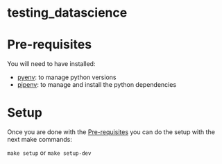 # testing_datascience


# Pre-requisites
You will need to have installed:
* [pyenv](https://github.com/pyenv/pyenv): to manage python versions
* [pipenv](https://github.com/pypa/pipenv): to manage and install the python dependencies

# Setup
Once you are done with the [Pre-requisites](README.md#pre-requisites) you can do the setup with the next make commands:

``make setup`` or ``make setup-dev``